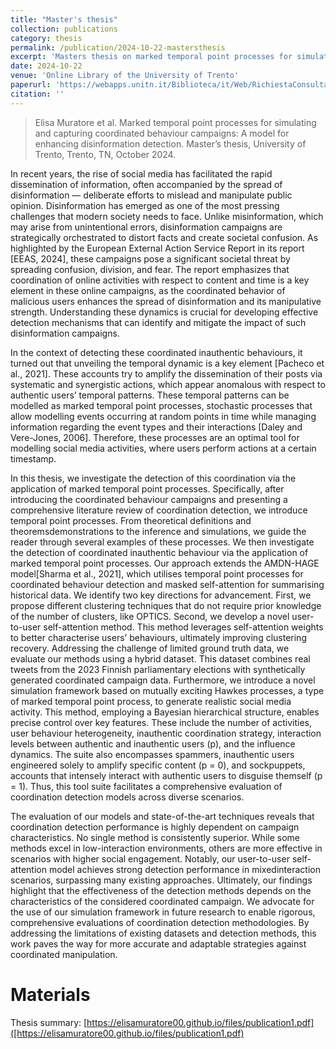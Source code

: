 ```yaml
---
title: "Master's thesis"
collection: publications
category: thesis
permalink: /publication/2024-10-22-mastersthesis
excerpt: 'Masters thesis on marked temporal point processes for simulating and capturing coordinated behaviour campaigns: A model for enhancing disinformation detection.'
date: 2024-10-22
venue: 'Online Library of the University of Trento'
paperurl: 'https://webapps.unitn.it/Biblioteca/it/Web/RichiestaConsultazioneTesi/375560'
citation: ''
---
```


> Elisa Muratore et al. Marked temporal point processes for simulating and capturing coordinated behaviour campaigns: A model for enhancing disinformation detection. Master’s thesis, University of Trento, Trento, TN, October 2024.

In recent years, the rise of social media has facilitated the rapid dissemination of information, often accompanied by the spread of disinformation — deliberate efforts to mislead and manipulate public opinion. Disinformation has emerged as one of the most pressing challenges that modern society needs to face. Unlike misinformation, which may arise from unintentional errors, disinformation campaigns are strategically orchestrated to distort facts and create societal confusion. As highlighted by the European External Action Service Report in its report [EEAS, 2024], these campaigns pose a significant societal threat by spreading confusion, division, and fear. The report emphasizes that coordination of online activities with respect to content and time is a key element in these online campaigns, as the coordinated behavior of malicious users enhances the spread of disinformation and its manipulative strength. Understanding these dynamics is crucial for developing effective detection mechanisms that can identify and mitigate the impact of such disinformation campaigns.

In the context of detecting these coordinated inauthentic behaviours, it turned out that unveiling the temporal dynamic is a key element [Pacheco et al., 2021]. These accounts try to amplify the dissemination of their posts via systematic and synergistic actions, which appear anomalous with respect to authentic users’ temporal patterns. These temporal patterns can be modelled as marked temporal point processes, stochastic processes that allow modelling events occurring at random points in time while managing information regarding the event types and their interactions [Daley and Vere-Jones, 2006]. Therefore, these processes are an optimal tool for modelling social media activities, where users perform actions at a certain timestamp.

In this thesis, we investigate the detection of this coordination via the application of marked temporal point processes. Specifically, after introducing the coordinated behaviour campaigns and presenting a comprehensive literature review of coordination detection, we introduce temporal point processes. From theoretical definitions and theoremsdemonstrations to the inference and simulations, we guide the reader through several examples of these processes. We then investigate the detection of coordinated inauthentic behaviour via the application of marked temporal point processes. Our approach extends the AMDN-HAGE model[Sharma et al., 2021], which utilises temporal point processes for coordinated behaviour detection and masked self-attention for summarising historical data. We identify two key directions for advancement. First, we propose different clustering techniques that do not require prior knowledge of the number of clusters, like OPTICS. Second, we develop a novel user-to-user self-attention method. This method leverages self-attention weights to better characterise users’ behaviours, ultimately improving clustering recovery. Addressing the challenge of limited ground truth data, we evaluate our methods using a hybrid dataset. This dataset combines real tweets from the 2023 Finnish parliamentary elections with synthetically generated coordinated campaign data. Furthermore, we introduce a novel simulation framework based on mutually exciting Hawkes processes, a type of marked temporal point process, to generate realistic social media activity. This method, employing a Bayesian hierarchical structure, enables precise control over key features. These include the number of activities, user behaviour heterogeneity, inauthentic coordination strategy, interaction levels between authentic and inauthentic users (p), and the influence dynamics. The suite also encompasses spammers, inauthentic users engineered solely to amplify specific content (p = 0), and sockpuppets, accounts that intensely interact with authentic users to disguise themself (p = 1). Thus, this tool suite facilitates a comprehensive evaluation of coordination detection models across diverse scenarios.

The evaluation of our models and state-of-the-art techniques reveals that coordination detection performance is highly dependent on campaign characteristics. No single method is consistently superior. While some methods excel in low-interaction environments, others are more effective in scenarios with higher social engagement. Notably, our user-to-user self-attention model achieves strong detection performance in mixedinteraction scenarios, surpassing many existing approaches. Ultimately, our findings highlight that the effectiveness of the detection methods depends on the characteristics of the considered coordinated campaign. We advocate for the use of our simulation framework in future research to enable rigorous, comprehensive evaluations of coordination detection methodologies. By addressing the limitations of existing datasets and detection methods, this work paves the way for more accurate and adaptable strategies against coordinated manipulation.

Materials
======
Thesis summary: [https://elisamuratore00.github.io/files/publication1.pdf]([https://elisamuratore00.github.io/files/publication1.pdf)